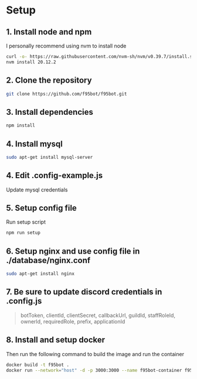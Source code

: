 # Setup

## 1. Install node and npm
I personally recommend using nvm to install node

```bash
curl -o- https://raw.githubusercontent.com/nvm-sh/nvm/v0.39.7/install.sh | bash
nvm install 20.12.2
```

## 2. Clone the repository
```bash
git clone https://github.com/f95bot/f95bot.git
```

## 3. Install dependencies
```bash
npm install
```

## 4. Install mysql
```bash
sudo apt-get install mysql-server
```

## 4. Edit .config-example.js
Update mysql credentials

## 5. Setup config file
Run setup script
```bash
npm run setup
```
## 6. Setup nginx and use config file in ./database/nginx.conf
```bash
sudo apt-get install nginx
```
## 7. Be sure to update discord credentials in .config.js
> botToken, clientId, clientSecret, callbackUrl, guildId, staffRoleId, ownerId, requiredRole, prefix, applicationId

## 8. Install and setup docker
Then run the following command to build the image and run the container
```bash
docker build -t f95bot .
docker run --network="host" -d -p 3000:3000 --name f95bot-container f95bot
```
